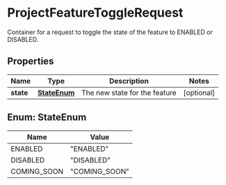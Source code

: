

# ProjectFeatureToggleRequest

Container for a request to toggle the state of the feature to ENABLED or DISABLED.

## Properties

Name | Type | Description | Notes
------------ | ------------- | ------------- | -------------
**state** | [**StateEnum**](#StateEnum) | The new state for the feature |  [optional]



## Enum: StateEnum

Name | Value
---- | -----
ENABLED | &quot;ENABLED&quot;
DISABLED | &quot;DISABLED&quot;
COMING_SOON | &quot;COMING_SOON&quot;



